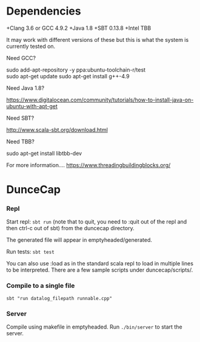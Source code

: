 # Dependencies

+Clang 3.6 or GCC 4.9.2
+Java 1.8
+SBT 0.13.8
+Intel TBB

It may work with different versions of these but this is what the system is currently tested on.

Need GCC?

sudo add-apt-repository -y ppa:ubuntu-toolchain-r/test  
sudo apt-get update
sudo apt-get install g++-4.9

Need Java 1.8?

https://www.digitalocean.com/community/tutorials/how-to-install-java-on-ubuntu-with-apt-get

Need SBT?

http://www.scala-sbt.org/download.html

Need TBB?

sudo apt-get install libtbb-dev

For more information....
https://www.threadingbuildingblocks.org/

# DunceCap

### Repl

Start repl: `sbt run` (note that to quit, you need to :quit out of the repl and then ctrl-c out of sbt) from the duncecap directory.

The generated file will appear in emptyheaded/generated.

Run tests: `sbt test`

You can also use :load as in the standard scala repl to load in multiple lines to be interpreted. There are a few sample scripts under duncecap/scripts/.   

### Compile to a single file

`sbt "run datalog_filepath runnable.cpp"`

### Server

Compile using makefile in emptyheaded. Run `./bin/server` to start the server.


